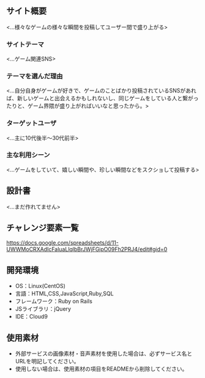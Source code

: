 # <Gamersect>

## サイト概要
<...様々なゲームの様々な瞬間を投稿してユーザー間で盛り上がる>

### サイトテーマ
<...ゲーム関連SNS>

### テーマを選んだ理由
<...自分自身がゲームが好きで、ゲームのことばかり投稿されているSNSがあれば、新しいゲームと出会えるかもしれないし、同じゲームをしている人と繋がったりと、ゲーム界隈が盛り上がればいいなと思ったから。>

### ターゲットユーザ
<...主に10代後半～30代前半>

### 主な利用シーン
<...ゲームをしていて、嬉しい瞬間や、珍しい瞬間などをスクショして投稿する>

## 設計書
<...まだ作れてません>

## チャレンジ要素一覧
<https://docs.google.com/spreadsheets/d/11-UWWMoCRXAdIcFaluaLlqlbBrJWjFGipO09Fh2PRJ4/edit#gid=0>

## 開発環境
- OS：Linux(CentOS)
- 言語：HTML,CSS,JavaScript,Ruby,SQL
- フレームワーク：Ruby on Rails
- JSライブラリ：jQuery
- IDE：Cloud9

## 使用素材
- 外部サービスの画像素材・音声素材を使用した場合は、必ずサービス名とURLを明記してください。
- 使用しない場合は、使用素材の項目をREADMEから削除してください。
